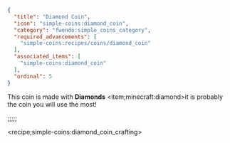 ```json
{
  "title": "Diamond Coin",
  "icon": "simple-coins:diamond_coin",
  "category": "fwendo:simple_coins_category",
  "required_advancements": [
    "simple-coins:recipes/coins/diamond_coin"
  ],
  "associated_items": [
    "simple-coins:diamond_coin"
  ],
  "ordinal": 5
}
```
This coin is made with
**Diamonds** <item;minecraft:diamond>it is probably the coin you will use the most!

;;;;;

<recipe;simple-coins:diamond_coin_crafting>